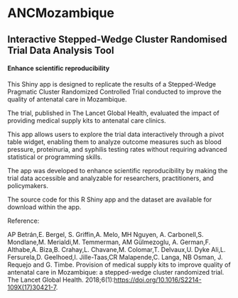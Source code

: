 # ANCMozambique
 ## Interactive Stepped-Wedge Cluster Randomised Trial Data Analysis Tool

#### Enhance scientific reproducibility
This Shiny app is designed to replicate the results of a Stepped-Wedge Pragmatic Cluster Randomized Controlled Trial conducted to improve the quality of antenatal care in Mozambique.

The trial, published in The Lancet Global Health, evaluated the impact of providing medical supply kits to antenatal care clinics.

This app allows users to explore the trial data interactively through a pivot table widget, enabling them to analyze outcome measures such as blood pressure, proteinuria, and syphilis testing rates without requiring advanced statistical or programming skills.

The app was developed to enhance scientific reproducibility by making the trial data accessible and analyzable for researchers, practitioners, and policymakers.

The source code for this R Shiny app and the dataset are available for download within the app.

Reference:

AP Betrán,E. Bergel, S. Griffin,A. Melo, MH Nguyen, A. Carbonell,S. Mondlane,M. Merialdi,M. Temmerman, AM Gülmezoglu, A. German,F. Althabe,A. Biza,B. Crahay,L. Chavane,M. Colomar,T. Delvaux,U. Dyke Ali,L. Fersurela,D. Geelhoed,I. Jille-Taas,CR Malapende,C. Langa, NB Osman, J. Requejo and G. Timbe. Provision of medical supply kits to improve quality of antenatal care in Mozambique: a stepped-wedge cluster randomized trial. The Lancet Global Health. 2018;6(1):https://doi.org/10.1016/S2214-109X(17)30421-7.
